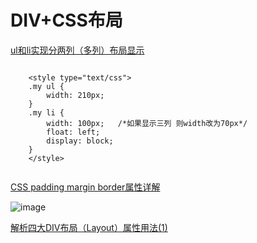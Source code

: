 # DIV+CSS布局

[ul和li实现分两列（多列）布局显示](http://blog.csdn.net/itmyhome1990/article/details/19756399)

```

	<style type="text/css">  
    .my ul {  
        width: 210px;  
    }  
    .my li {  
        width: 100px;   /*如果显示三列 则width改为70px*/  
        float: left;  
        display: block;  
    }  
	</style>
	
```

[CSS padding margin border属性详解](http://www.cnblogs.com/linjiqin/p/3556497.html)

![image](http://images.cnitblog.com/blog/270324/201402/191935386296017.jpg)


[解析四大DIV布局（Layout）属性用法(1)](http://developer.51cto.com/art/201009/225334.htm)

